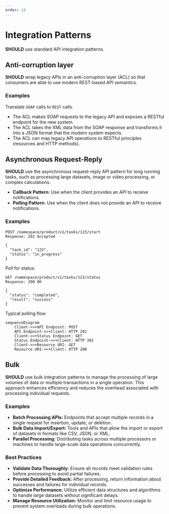 ```yaml
---
order: 14
---
```

# Integration Patterns

**SHOULD** use standard API integration patterns.

## Anti-corruption layer

**SHOULD** wrap legacy APIs in an anti-corruption layer (ACL) so that consumers are able to use modern REST-based API semantics.

### Examples

Translate `SOAP` calls to `REST` calls.

- The ACL makes SOAP requests to the legacy API and exposes a RESTful endpoint for the new system.
- The ACL takes the XML data from the SOAP response and transforms it into a JSON format that the modern system expects.
- The ACL can map legacy API operations to RESTful principles (resources and HTTP methods).

## Asynchronous Request-Reply

**SHOULD** use the asynchronous request-reply API pattern for long running tasks, such as processing large datasets, image or video processing, or complex calculations.

- **Callback Pattern**: Use when the client provides an API to receive notifications.
- **Polling Pattern**: Use when the client does not provide an API to receive notifications.

### Examples

``` text
POST /namespace/product/v1/tasks/123/start
Response: 202 Accepted

{
  "task_id": "123",
  "status": "in_progress"
}
```

Poll for status:

``` text
GET /namespace/product/v1/tasks/123/status
Response: 200 OK

{
  "status": "completed",
  "result": "success"
}
```

Typical polling flow

``` mermaid
sequenceDiagram
    Client->>+API Endpoint: POST
    API Endpoint->>+Client: HTTP 202
    Client->>+Status Endpoint: GET
    Status Endpoint->>+Client: HTTP 302
    Client->>+Resource URI: GET
    Resource URI->>+Client: HTTP 200
```

## Bulk

**SHOULD** use bulk integration patterns to manage the processing of large volumes of data or multiple transactions in a single operation. This approach enhances efficiency and reduces the overhead associated with processing individual requests.

### Examples

- **Batch Processing APIs:** Endpoints that accept multiple records in a single request for insertion, update, or deletion.
- **Bulk Data Import/Export:** Tools and APIs that allow the import or export of datasets in formats like CSV, JSON, or XML.
- **Parallel Processing:** Distributing tasks across multiple processors or machines to handle large-scale data operations concurrently.

### Best Practices

- **Validate Data Thoroughly:** Ensure all records meet validation rules before processing to avoid partial failures.
- **Provide Detailed Feedback:** After processing, return information about successes and failures for individual records.
- **Optimize Performance:** Utilize efficient data structures and algorithms to handle large datasets without significant delays.
- **Manage Resource Utilization:** Monitor and limit resource usage to prevent system overloads during bulk operations.
